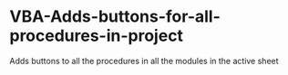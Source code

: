 # VBA-Adds-buttons-for-all-procedures-in-project
Adds buttons to all the procedures in all the modules in the active sheet
